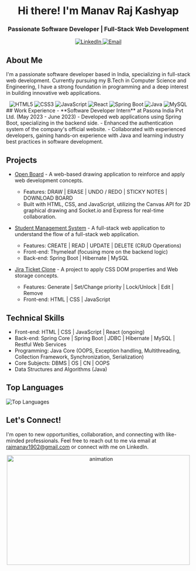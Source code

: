 <h1 align="center">Hi there! I'm Manav Raj Kashyap</h1>
<h3 align="center">Passionate Software Developer | Full-Stack Web Development</h3>

<p align="center">
  <a href="https://linkedin.com/in/manav-raj-kashyap" target="_blank">
    <img src="https://img.shields.io/badge/-LinkedIn-blue?style=flat&logo=linkedin&logoColor=white" alt="LinkedIn">
  </a>
  <a href="mailto:rajmanav1902@gmail.com">
    <img src="https://img.shields.io/badge/-Email-red?style=flat&logo=gmail&logoColor=white" alt="Email">
  </a>
</p>

## About Me
I'm a passionate software developer based in India, specializing in full-stack web development. Currently pursuing my B.Tech in Computer Science and Engineering, I have a strong foundation in programming and a deep interest in building innovative web applications.
<div align="center">
  <img src="https://img.shields.io/badge/-HTML5-E34F26?style=flat&logo=html5&logoColor=white" alt="HTML5">
  <img src="https://img.shields.io/badge/-CSS3-1572B6?style=flat&logo=css3&logoColor=white" alt="CSS3">
  <img src="https://img.shields.io/badge/-JavaScript-F7DF1E?style=flat&logo=javascript&logoColor=white" alt="JavaScript">
  <img src="https://img.shields.io/badge/-React-61DAFB?style=flat&logo=react&logoColor=white" alt="React">
  <img src="https://img.shields.io/badge/-Spring Boot-6DB33F?style=flat&logo=spring&logoColor=white" alt="Spring Boot">
  <img src="https://img.shields.io/badge/-Java-007396?style=flat&logo=java&logoColor=white" alt="Java">
  <img src="https://img.shields.io/badge/-MySQL-4479A1?style=flat&logo=mysql&logoColor=white" alt="MySQL">
</div>
## Work Experience
- **Software Developer Intern** at Pasona India Pvt Ltd. (May 2023 - June 2023)
  - Developed web applications using Spring Boot, specializing in the backend side.
  - Enhanced the authentication system of the company's official website.
  - Collaborated with experienced developers, gaining hands-on experience with Java and learning industry best practices in software development.

## Projects
- [Open Board](project_link_here) - A web-based drawing application to reinforce and apply web development concepts.
  - Features: DRAW | ERASE | UNDO / REDO | STICKY NOTES | DOWNLOAD BOARD
  - Built with HTML, CSS, and JavaScript, utilizing the Canvas API for 2D graphical drawing and Socket.io and Express for real-time collaboration.

- [Student Management System](project_link_here) - A full-stack web application to understand the flow of a full-stack web application.
  - Features: CREATE | READ | UPDATE | DELETE (CRUD Operations)
  - Front-end: Thymeleaf (focusing more on the backend logic)
  - Back-end: Spring Boot | Hibernate | MySQL

- [Jira Ticket Clone](project_link_here) - A project to apply CSS DOM properties and Web storage concepts.
  - Features: Generate | Set/Change priority | Lock/Unlock | Edit | Remove
  - Front-end: HTML | CSS | JavaScript

## Technical Skills
- Front-end: HTML | CSS | JavaScript | React (ongoing)
- Back-end: Spring Core | Spring Boot | JDBC | Hibernate | MySQL | Restful Web Services
- Programming: Java Core (OOPS, Exception handling, Multithreading, Collection Framework, Synchronization, Serialization)
- Core Subjects: DBMS | OS | CN | OOPS
- Data Structures and Algorithms (Java)

## Top Languages
![Top Languages](https://github-readme-stats.vercel.app/api/top-langs/?username=rajmanav1902&layout=compact&theme=radical)

## Let's Connect!
I'm open to new opportunities, collaboration, and connecting with like-minded professionals. Feel free to reach out to me via email at rajmanav1902@gmail.com or connect with me on LinkedIn.

<div align="center">
  <img src="https://github.com/rajmanav1902/rajmanav1902/blob/main/assets/animation.gif" alt="animation" width="500" height="300" />
</div>


